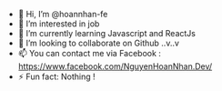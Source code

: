 - 👋 Hi, I’m @hoannhan-fe
- 👀 I’m interested in job
- 🌱 I’m currently learning Javascript and ReactJs
- 💞️ I’m looking to collaborate on Github ..v..v
- 📫 You can contact me via Facebook : https://www.facebook.com/NguyenHoanNhan.Dev/
- ⚡ Fun fact: Nothing !

<!---
hoannhan-fe/hoannhan-fe is a ✨ special ✨ repository because its `README.md` (this file) appears on your GitHub profile.
You can click the Preview link to take a look at your changes.
--->
